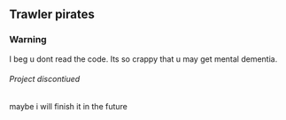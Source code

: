 ## Trawler pirates
### Warning
I beg u dont read the code. Its so crappy that u may get mental dementia.

###### Project discontiued
maybe i will finish it in the future
